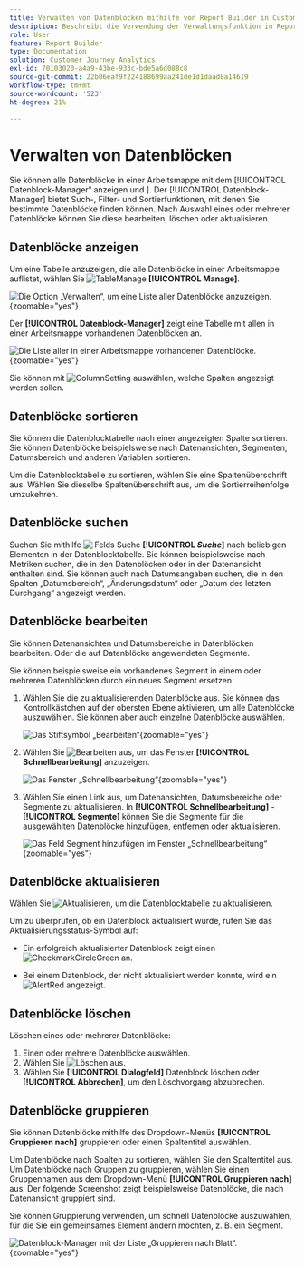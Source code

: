 ```yaml
---
title: Verwalten von Datenblöcken mithilfe von Report Builder in Customer Journey Analytics
description: Beschreibt die Verwendung der Verwaltungsfunktion in Report Builder
role: User
feature: Report Builder
type: Documentation
solution: Customer Journey Analytics
exl-id: 70103020-a4a9-43be-933c-bde5a6d088c8
source-git-commit: 22b06eaf9f224188699aa241de1d1daad8a14619
workflow-type: tm+mt
source-wordcount: '523'
ht-degree: 21%

---
```


# Verwalten von Datenblöcken

Sie können alle Datenblöcke in einer Arbeitsmappe mit dem [!UICONTROL Datenblock-Manager“ anzeigen und &#x200B;]. Der [!UICONTROL Datenblock-Manager] bietet Such-, Filter- und Sortierfunktionen, mit denen Sie bestimmte Datenblöcke finden können. Nach Auswahl eines oder mehrerer Datenblöcke können Sie diese bearbeiten, löschen oder aktualisieren.

## Datenblöcke anzeigen

Um eine Tabelle anzuzeigen, die alle Datenblöcke in einer Arbeitsmappe auflistet, wählen Sie ![TableManage](/help/assets/icons/TableManage.svg) **[!UICONTROL Manage]**.

![Die Option „Verwalten“, um eine Liste aller Datenblöcke anzuzeigen.](./assets/image53.png){zoomable="yes"}

Der **[!UICONTROL Datenblock-Manager]** zeigt eine Tabelle mit allen in einer Arbeitsmappe vorhandenen Datenblöcken an.

![Die Liste aller in einer Arbeitsmappe vorhandenen Datenblöcke.](./assets/image52.png){zoomable="yes"}

Sie können mit ![ColumnSetting](/help/assets/icons/ColumnSetting.svg) auswählen, welche Spalten angezeigt werden sollen.

## Datenblöcke sortieren

Sie können die Datenblocktabelle nach einer angezeigten Spalte sortieren. Sie können Datenblöcke beispielsweise nach Datenansichten, Segmenten, Datumsbereich und anderen Variablen sortieren.

Um die Datenblocktabelle zu sortieren, wählen Sie eine Spaltenüberschrift aus. Wählen Sie dieselbe Spaltenüberschrift aus, um die Sortierreihenfolge umzukehren.


## Datenblöcke suchen

Suchen Sie mithilfe ![&#x200B; Felds &#x200B;](/help/assets/icons/Search.svg)Suche **[!UICONTROL _Suche_]** nach beliebigen Elementen in der Datenblocktabelle. Sie können beispielsweise nach Metriken suchen, die in den Datenblöcken oder in der Datenansicht enthalten sind. Sie können auch nach Datumsangaben suchen, die in den Spalten „Datumsbereich“, „Änderungsdatum“ oder „Datum des letzten Durchgang“ angezeigt werden.


## Datenblöcke bearbeiten

Sie können Datenansichten und Datumsbereiche in Datenblöcken bearbeiten. Oder die auf Datenblöcke angewendeten Segmente.

Sie können beispielsweise ein vorhandenes Segment in einem oder mehreren Datenblöcken durch ein neues Segment ersetzen.

1. Wählen Sie die zu aktualisierenden Datenblöcke aus. Sie können das Kontrollkästchen auf der obersten Ebene aktivieren, um alle Datenblöcke auszuwählen. Sie können aber auch einzelne Datenblöcke auswählen.

   ![Das Stiftsymbol „Bearbeiten“](./assets/image56.png){zoomable="yes"}

1. Wählen Sie ![Bearbeiten](/help/assets/icons/Edit.svg) aus, um das Fenster **[!UICONTROL Schnellbearbeitung]** anzuzeigen.

   ![Das Fenster „Schnellbearbeitung“](./assets/image58.png){zoomable="yes"}

1. Wählen Sie einen Link aus, um Datenansichten, Datumsbereiche oder Segmente zu aktualisieren. In **[!UICONTROL Schnellbearbeitung]** - **[!UICONTROL Segmente]** können Sie die Segmente für die ausgewählten Datenblöcke hinzufügen, entfernen oder aktualisieren.

   ![Das Feld Segment hinzufügen im Fenster „Schnellbearbeitung“](./assets/image59.png){zoomable="yes"}

## Datenblöcke aktualisieren

Wählen Sie ![Aktualisieren](/help/assets/icons/Refresh.svg), um die Datenblocktabelle zu aktualisieren.

Um zu überprüfen, ob ein Datenblock aktualisiert wurde, rufen Sie das Aktualisierungsstatus-Symbol auf:

- Ein erfolgreich aktualisierter Datenblock zeigt einen ![CheckmarkCircleGreen](/help/assets/icons/CheckmarkCircleGreen.svg) an.

- Bei einem Datenblock, der nicht aktualisiert werden konnte, wird ein ![AlertRed](/help/assets/icons/AlertRed.svg) angezeigt.


## Datenblöcke löschen

Löschen eines oder mehrerer Datenblöcke:

1. Einen oder mehrere Datenblöcke auswählen.
1. Wählen Sie ![Löschen](/help/assets/icons/Delete.svg) aus.
1. Wählen Sie **[!UICONTROL Dialogfeld]** Datenblock löschen **&#x200B;**&#x200B;oder **[!UICONTROL Abbrechen]**, um den Löschvorgang abzubrechen.

## Datenblöcke gruppieren

Sie können Datenblöcke mithilfe des Dropdown-Menüs **[!UICONTROL Gruppieren nach]** gruppieren oder einen Spaltentitel auswählen.

Um Datenblöcke nach Spalten zu sortieren, wählen Sie den Spaltentitel aus. Um Datenblöcke nach Gruppen zu gruppieren, wählen Sie einen Gruppennamen aus dem Dropdown-Menü **[!UICONTROL Gruppieren nach]** aus. Der folgende Screenshot zeigt beispielsweise Datenblöcke, die nach Datenansicht gruppiert sind.

Sie können Gruppierung verwenden, um schnell Datenblöcke auszuwählen, für die Sie ein gemeinsames Element ändern möchten, z. B. ein Segment.

![Datenblock-Manager mit der Liste „Gruppieren nach Blatt“.](./assets/group-data-blocks.png){zoomable="yes"}

